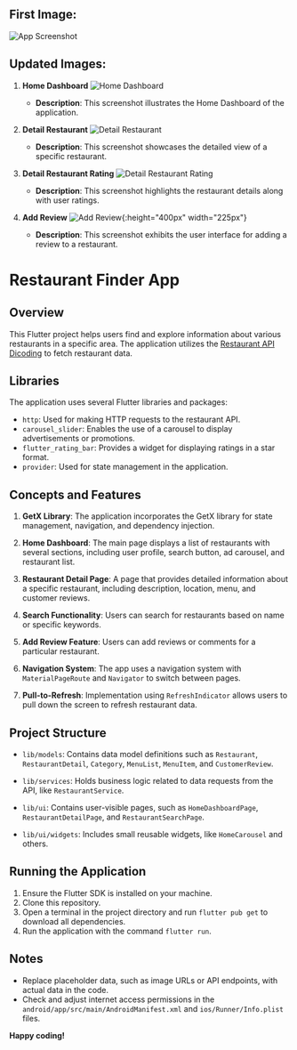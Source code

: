 ## First Image:
![App Screenshot](https://github.com/ugunNet21/idcamp-flutter-middleup/assets/45864165/442141ac-17c9-416d-a3be-e510b36c3353)

## Updated Images:
1. **Home Dashboard**
   ![Home Dashboard](https://github.com/ugunNet21/idcamp-flutter-submission/assets/45864165/6d222675-cefe-4b2c-b0b8-e5911e3903a1)
   - **Description**: This screenshot illustrates the Home Dashboard of the application.

2. **Detail Restaurant**
   ![Detail Restaurant](https://github.com/ugunNet21/idcamp-flutter-submission/assets/45864165/a5ec5c82-13b2-4ae9-aa4b-3b96ac2faa47)
   - **Description**: This screenshot showcases the detailed view of a specific restaurant.

3. **Detail Restaurant Rating**
   ![Detail Restaurant Rating](https://github.com/ugunNet21/idcamp-flutter-submission/assets/45864165/4801171c-0173-40eb-b6bd-f0cbc6559313)
   - **Description**: This screenshot highlights the restaurant details along with user ratings.

4. **Add Review**
   ![Add Review](https://github.com/ugunNet21/idcamp-flutter-submission/assets/45864165/b9c96e3b-7b55-43e4-976a-19d824972921){:height="400px" width="225px"}
   - **Description**: This screenshot exhibits the user interface for adding a review to a restaurant.

# Restaurant Finder App

## Overview

This Flutter project helps users find and explore information about various restaurants in a specific area. The application utilizes the [Restaurant API Dicoding](https://restaurant-api.dicoding.dev/) to fetch restaurant data.

## Libraries

The application uses several Flutter libraries and packages:

- `http`: Used for making HTTP requests to the restaurant API.
- `carousel_slider`: Enables the use of a carousel to display advertisements or promotions.
- `flutter_rating_bar`: Provides a widget for displaying ratings in a star format.
- `provider`: Used for state management in the application.

## Concepts and Features

1. **GetX Library**: The application incorporates the GetX library for state management, navigation, and dependency injection.

2. **Home Dashboard**: The main page displays a list of restaurants with several sections, including user profile, search button, ad carousel, and restaurant list.

3. **Restaurant Detail Page**: A page that provides detailed information about a specific restaurant, including description, location, menu, and customer reviews.

4. **Search Functionality**: Users can search for restaurants based on name or specific keywords.

5. **Add Review Feature**: Users can add reviews or comments for a particular restaurant.

6. **Navigation System**: The app uses a navigation system with `MaterialPageRoute` and `Navigator` to switch between pages.

7. **Pull-to-Refresh**: Implementation using `RefreshIndicator` allows users to pull down the screen to refresh restaurant data.

## Project Structure

- `lib/models`: Contains data model definitions such as `Restaurant`, `RestaurantDetail`, `Category`, `MenuList`, `MenuItem`, and `CustomerReview`.

- `lib/services`: Holds business logic related to data requests from the API, like `RestaurantService`.

- `lib/ui`: Contains user-visible pages, such as `HomeDashboardPage`, `RestaurantDetailPage`, and `RestaurantSearchPage`.

- `lib/ui/widgets`: Includes small reusable widgets, like `HomeCarousel` and others.

## Running the Application

1. Ensure the Flutter SDK is installed on your machine.
2. Clone this repository.
3. Open a terminal in the project directory and run `flutter pub get` to download all dependencies.
4. Run the application with the command `flutter run`.

## Notes

- Replace placeholder data, such as image URLs or API endpoints, with actual data in the code.
- Check and adjust internet access permissions in the `android/app/src/main/AndroidManifest.xml` and `ios/Runner/Info.plist` files.

**Happy coding!**
